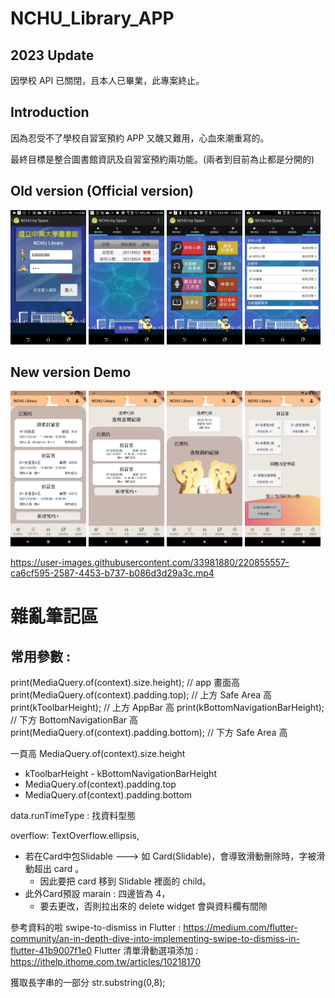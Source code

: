 # NCHU_Library_APP

## 2023 Update

因學校 API 已關閉，且本人已畢業，此專案終止。

## Introduction

因為忍受不了學校自習室預約 APP 又醜又難用，心血來潮重寫的。

最終目標是整合圖書館資訊及自習室預約兩功能。(兩者到目前為止都是分開的)

## Old version (Official version)
<p float="left">
<img src="./demoPic/old0.jpg"  width="24%">
<img src="./demoPic/old1.jpg"  width="24%">
<img src="./demoPic/old2.jpg"  width="24%">
<img src="./demoPic/old3.jpg"  width="24%">
</p>

## New version Demo


<p float="left">
<img src="./demoPic/0.png"  width="24%">
<img src="./demoPic/1.png"  width="24%">
<img src="./demoPic/2.png"  width="24%">
<img src="./demoPic/3.png"  width="24%">
</p>



https://user-images.githubusercontent.com/33981880/220855557-ca6cf595-2587-4453-b737-b086d3d29a3c.mp4



# 雜亂筆記區
## 常用參數 : 
print(MediaQuery.of(context).size.height);      // app 畫面高
print(MediaQuery.of(context).padding.top);      // 上方 Safe Area 高
print(kToolbarHeight);                          // 上方 AppBar 高
print(kBottomNavigationBarHeight);              // 下方 BottomNavigationBar 高
print(MediaQuery.of(context).padding.bottom);   // 下方 Safe Area 高

一頁高
MediaQuery.of(context).size.height
- kToolbarHeight - kBottomNavigationBarHeight
- MediaQuery.of(context).padding.top
- MediaQuery.of(context).padding.bottom


data.runTimeType : 找資料型態

overflow: TextOverflow.ellipsis,

* 若在Card中包Slidable ---> 如 Card(Slidable)，會導致滑動刪除時，字被滑動超出 card 。
    * 因此要把 card 移到 Slidable 裡面的 child。
* 此外Card預設 marain : 四邊皆為 4，
    * 要去更改，否則拉出來的 delete widget 會與資料欄有間隙
    
參考資料的啦
swipe-to-dismiss in Flutter : 
https://medium.com/flutter-community/an-in-depth-dive-into-implementing-swipe-to-dismiss-in-flutter-41b9007f1e0
Flutter 清單滑動選項添加 : 
https://ithelp.ithome.com.tw/articles/10218170

獲取長字串的一部分
str.substring(0,8); 


<!--
測試API範例格式
final String host = 'http://140.120.80.35/APPAPI/GetDemeritList.aspx?sid=1efc3c997d5dcf978a8a&authid=9a1fd4&restype=json';
List datas;
getData() async{
await http.get(host).then((response){
  datas = jsonDecode(response.body);
});
print(datas);
}

2021/02/23
sid 
4686c4ed451ed065043f
authid 
ff5962
-->
